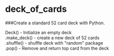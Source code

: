 deck_of_cards
=============

###Create a standard 52 card deck with Python.

Deck() - Initialize an empty deck  
.make_deck() - create a new deck of 52 cards  
.shuffle() - shuffle deck with "random" package  
.pop() - Remove and return top card from the deck  
